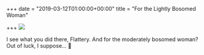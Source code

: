 +++
date = "2019-03-12T01:00:00+00:00"
title = "For the Lightly Bosomed Woman"

+++
![](https://res.cloudinary.com/tobyblog/image/upload/v1552355838/img/57486611-8A6E-47AB-8CD0-2A4C024C8D1F.jpg)

I see what you did there, Flattery. And for the moderately bosomed woman? Out of luck, I suppose… 👙